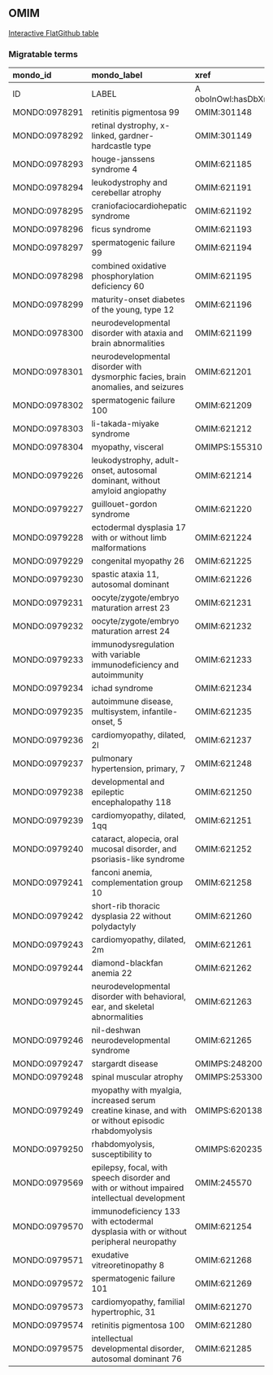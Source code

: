 ## OMIM
[Interactive FlatGithub table](https://flatgithub.com/monarch-initiative/mondo-ingest?filename=src/ontology/slurp/omim.tsv)

### Migratable terms
| mondo_id      | mondo_label                                                                                         | xref                 | xref_source                | original_label                                                                                      | definition    | parents       |
|:--------------|:----------------------------------------------------------------------------------------------------|:---------------------|:---------------------------|:----------------------------------------------------------------------------------------------------|:--------------|:--------------|
| ID            | LABEL                                                                                               | A oboInOwl:hasDbXref | >A oboInOwl:source SPLIT=| |                                                                                                     | A IAO:0000115 | SC %          |
| MONDO:0978291 | retinitis pigmentosa 99                                                                             | OMIM:301148          | MONDO:equivalentTo         | retinitis pigmentosa 99                                                                             |               | MONDO:0019200 |
| MONDO:0978292 | retinal dystrophy, x-linked, gardner-hardcastle type                                                | OMIM:301149          | MONDO:equivalentTo         | retinal dystrophy, x-linked, gardner-hardcastle type                                                |               |               |
| MONDO:0978293 | houge-janssens syndrome 4                                                                           | OMIM:621185          | MONDO:equivalentTo         | houge-janssens syndrome 4                                                                           |               | MONDO:0957553 |
| MONDO:0978294 | leukodystrophy and cerebellar atrophy                                                               | OMIM:621191          | MONDO:equivalentTo         | leukodystrophy and cerebellar atrophy                                                               |               |               |
| MONDO:0978295 | craniofaciocardiohepatic syndrome                                                                   | OMIM:621192          | MONDO:equivalentTo         | craniofaciocardiohepatic syndrome                                                                   |               |               |
| MONDO:0978296 | ficus syndrome                                                                                      | OMIM:621193          | MONDO:equivalentTo         | FICUS syndrome                                                                                      |               |               |
| MONDO:0978297 | spermatogenic failure 99                                                                            | OMIM:621194          | MONDO:equivalentTo         | spermatogenic failure 99                                                                            |               | MONDO:0004983 |
| MONDO:0978298 | combined oxidative phosphorylation deficiency 60                                                    | OMIM:621195          | MONDO:equivalentTo         | combined oxidative phosphorylation deficiency 60                                                    |               | MONDO:0000732 |
| MONDO:0978299 | maturity-onset diabetes of the young, type 12                                                       | OMIM:621196          | MONDO:equivalentTo         | maturity-onset diabetes of the young, type 12                                                       |               | MONDO:0018911 |
| MONDO:0978300 | neurodevelopmental disorder with ataxia and brain abnormalities                                     | OMIM:621199          | MONDO:equivalentTo         | neurodevelopmental disorder with ataxia and brain abnormalities                                     |               |               |
| MONDO:0978301 | neurodevelopmental disorder with dysmorphic facies, brain anomalies, and seizures                   | OMIM:621201          | MONDO:equivalentTo         | neurodevelopmental disorder with dysmorphic facies, brain anomalies, and seizures                   |               |               |
| MONDO:0978302 | spermatogenic failure 100                                                                           | OMIM:621209          | MONDO:equivalentTo         | spermatogenic failure 100                                                                           |               | MONDO:0004983 |
| MONDO:0978303 | li-takada-miyake syndrome                                                                           | OMIM:621212          | MONDO:equivalentTo         | li-takada-miyake syndrome                                                                           |               |               |
| MONDO:0978304 | myopathy, visceral                                                                                  | OMIMPS:155310        | MONDO:equivalentTo         | Myopathy, visceral                                                                                  |               |               |
| MONDO:0979226 | leukodystrophy, adult-onset, autosomal dominant, without amyloid angiopathy                         | OMIM:621214          | MONDO:equivalentTo         | leukodystrophy, adult-onset, autosomal dominant, without amyloid angiopathy                         |               |               |
| MONDO:0979227 | guillouet-gordon syndrome                                                                           | OMIM:621220          | MONDO:equivalentTo         | guillouet-gordon syndrome                                                                           |               |               |
| MONDO:0979228 | ectodermal dysplasia 17 with or without limb malformations                                          | OMIM:621224          | MONDO:equivalentTo         | ectodermal dysplasia 17 with or without limb malformations                                          |               |               |
| MONDO:0979229 | congenital myopathy 26                                                                              | OMIM:621225          | MONDO:equivalentTo         | congenital myopathy 26                                                                              |               | MONDO:0019952 |
| MONDO:0979230 | spastic ataxia 11, autosomal dominant                                                               | OMIM:621226          | MONDO:equivalentTo         | spastic ataxia 11, autosomal dominant                                                               |               | MONDO:0017845 |
| MONDO:0979231 | oocyte/zygote/embryo maturation arrest 23                                                           | OMIM:621231          | MONDO:equivalentTo         | oocyte/zygote/embryo maturation arrest 23                                                           |               | MONDO:0014769 |
| MONDO:0979232 | oocyte/zygote/embryo maturation arrest 24                                                           | OMIM:621232          | MONDO:equivalentTo         | oocyte/zygote/embryo maturation arrest 24                                                           |               | MONDO:0014769 |
| MONDO:0979233 | immunodysregulation with variable immunodeficiency and autoimmunity                                 | OMIM:621233          | MONDO:equivalentTo         | immunodysregulation with variable immunodeficiency and autoimmunity                                 |               |               |
| MONDO:0979234 | ichad syndrome                                                                                      | OMIM:621234          | MONDO:equivalentTo         | ICHAD syndrome                                                                                      |               |               |
| MONDO:0979235 | autoimmune disease, multisystem, infantile-onset, 5                                                 | OMIM:621235          | MONDO:equivalentTo         | autoimmune disease, multisystem, infantile-onset, 5                                                 |               | MONDO:0000213 |
| MONDO:0979236 | cardiomyopathy, dilated, 2l                                                                         | OMIM:621237          | MONDO:equivalentTo         | cardiomyopathy, dilated, 2l                                                                         |               | MONDO:0016333 |
| MONDO:0979237 | pulmonary hypertension, primary, 7                                                                  | OMIM:621248          | MONDO:equivalentTo         | pulmonary hypertension, primary, 7                                                                  |               |               |
| MONDO:0979238 | developmental and epileptic encephalopathy 118                                                      | OMIM:621250          | MONDO:equivalentTo         | developmental and epileptic encephalopathy 118                                                      |               | MONDO:0100062 |
| MONDO:0979239 | cardiomyopathy, dilated, 1qq                                                                        | OMIM:621251          | MONDO:equivalentTo         | cardiomyopathy, dilated, 1qq                                                                        |               |               |
| MONDO:0979240 | cataract, alopecia, oral mucosal disorder, and psoriasis-like syndrome                              | OMIM:621252          | MONDO:equivalentTo         | cataract, alopecia, oral mucosal disorder, and psoriasis-like syndrome                              |               |               |
| MONDO:0979241 | fanconi anemia, complementation group 10                                                            | OMIM:621258          | MONDO:equivalentTo         | fanconi anemia, complementation group 10                                                            |               | MONDO:0019391 |
| MONDO:0979242 | short-rib thoracic dysplasia 22 without polydactyly                                                 | OMIM:621260          | MONDO:equivalentTo         | short-rib thoracic dysplasia 22 without polydactyly                                                 |               | MONDO:0018770 |
| MONDO:0979243 | cardiomyopathy, dilated, 2m                                                                         | OMIM:621261          | MONDO:equivalentTo         | cardiomyopathy, dilated, 2m                                                                         |               |               |
| MONDO:0979244 | diamond-blackfan anemia 22                                                                          | OMIM:621262          | MONDO:equivalentTo         | diamond-blackfan anemia 22                                                                          |               | MONDO:0015253 |
| MONDO:0979245 | neurodevelopmental disorder with behavioral, ear, and skeletal abnormalities                        | OMIM:621263          | MONDO:equivalentTo         | neurodevelopmental disorder with behavioral, ear, and skeletal abnormalities                        |               |               |
| MONDO:0979246 | nil-deshwan neurodevelopmental syndrome                                                             | OMIM:621265          | MONDO:equivalentTo         | nil-deshwan neurodevelopmental syndrome                                                             |               |               |
| MONDO:0979247 | stargardt disease                                                                                   | OMIMPS:248200        | MONDO:equivalentTo         | Stargardt disease                                                                                   |               |               |
| MONDO:0979248 | spinal muscular atrophy                                                                             | OMIMPS:253300        | MONDO:equivalentTo         | Spinal muscular atrophy                                                                             |               |               |
| MONDO:0979249 | myopathy with myalgia, increased serum creatine kinase, and with or without episodic rhabdomyolysis | OMIMPS:620138        | MONDO:equivalentTo         | Myopathy with myalgia, increased serum creatine kinase, and with or without episodic rhabdomyolysis |               |               |
| MONDO:0979250 | rhabdomyolysis, susceptibility to                                                                   | OMIMPS:620235        | MONDO:equivalentTo         | Rhabdomyolysis, susceptibility to                                                                   |               |               |
| MONDO:0979569 | epilepsy, focal, with speech disorder and with or without impaired intellectual development         | OMIM:245570          | MONDO:equivalentTo         | epilepsy, focal, with speech disorder and with or without impaired intellectual development         |               |               |
| MONDO:0979570 | immunodeficiency 133 with ectodermal dysplasia with or without peripheral neuropathy                | OMIM:621254          | MONDO:equivalentTo         | immunodeficiency 133 with ectodermal dysplasia with or without peripheral neuropathy                |               | MONDO:0021094 |
| MONDO:0979571 | exudative vitreoretinopathy 8                                                                       | OMIM:621268          | MONDO:equivalentTo         | exudative vitreoretinopathy 8                                                                       |               | MONDO:0019516 |
| MONDO:0979572 | spermatogenic failure 101                                                                           | OMIM:621269          | MONDO:equivalentTo         | spermatogenic failure 101                                                                           |               | MONDO:0004983 |
| MONDO:0979573 | cardiomyopathy, familial hypertrophic, 31                                                           | OMIM:621270          | MONDO:equivalentTo         | cardiomyopathy, familial hypertrophic, 31                                                           |               | MONDO:0024573 |
| MONDO:0979574 | retinitis pigmentosa 100                                                                            | OMIM:621280          | MONDO:equivalentTo         | retinitis pigmentosa 100                                                                            |               | MONDO:0019200 |
| MONDO:0979575 | intellectual developmental disorder, autosomal dominant 76                                          | OMIM:621285          | MONDO:equivalentTo         | intellectual developmental disorder, autosomal dominant 76                                          |               | MONDO:0100172 |